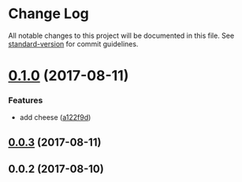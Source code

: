# Change Log

All notable changes to this project will be documented in this file.
See [standard-version](https://github.com/conventional-changelog/standard-version) for commit guidelines.

<a name="0.1.0"></a>
# [0.1.0](https://github.com/craigbilner/publish-a-penguin/compare/@rockhopper/macaroni@0.0.3...@rockhopper/macaroni@0.1.0) (2017-08-11)


### Features

* add cheese ([a122f9d](https://github.com/craigbilner/publish-a-penguin/commit/a122f9d))




<a name="0.0.3"></a>
## [0.0.3](https://github.com/craigbilner/publish-a-penguin/compare/@rockhopper/macaroni@0.0.2...@rockhopper/macaroni@0.0.3) (2017-08-11)




<a name="0.0.2"></a>
## 0.0.2 (2017-08-10)
